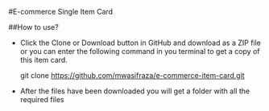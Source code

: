 #E-commerce Single Item Card

##How to use?

* Click the Clone or Download button in GitHub and download as a ZIP file or you can enter the following command in you terminal to get a copy of this item card.

	git clone https://github.com/mwasifraza/e-commerce-item-card.git

* After the files have been downloaded you will get a folder with all the required files
